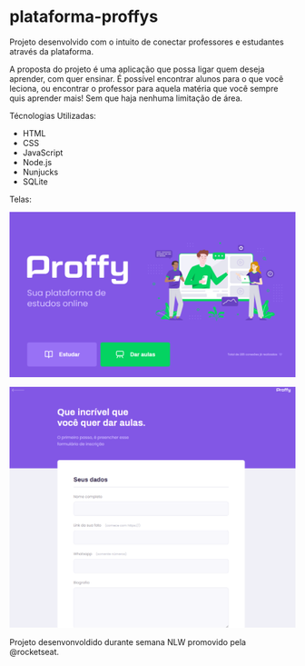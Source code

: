 # plataforma-proffys

Projeto desenvolvido com o intuito de conectar professores e estudantes através da plataforma.

A proposta do projeto é uma aplicação que possa ligar quem deseja aprender, com quer ensinar. É possível encontrar alunos para o que você leciona, ou encontrar o professor para aquela matéria que você sempre quis aprender mais! Sem que haja nenhuma limitação de área.

Técnologias Utilizadas:

 - HTML
 - CSS
 - JavaScript
 - Node.js
 - Nunjucks
 - SQLite
 
 Telas:
 
 ![Screenshot](web-home.png)
 
 ![Screenshot](web-give-classes.png)


Projeto desenvonvoldido durante semana NLW promovido pela @rocketseat.